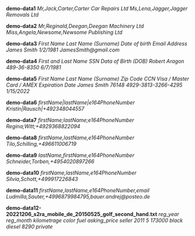 **demo-data1**
_Mr,Jack,Carter,Carter Car Repairs Ltd
Ms,Lena,Jagger,Jagger Removals Ltd_

**demo-data2**
_Mr,Reginald,Deegan,Deegan Machinery Ltd
Miss,Angela,Newsome,Newsome Publishing Ltd_


**demo-data3**
_First Name	Last Name (Surname)	Date of birth	Email Address
James	Smith	1/2/1981	JamesSmith@gmail.com_

**demo-data4**
_First and Last Name	SSN	Data of Birth (DOB)
Robert Aragon	489-36-8350	6/7/1981_


**demo-data5**
_First Name	Last Name (Surname)	Zip Code	CCN Visa / Master Card / AMEX	Expiration Date
James	Smith	76148	4929-3813-3266-4295	1/15/2022_


**demo-data6**
_firstName|lastName|e164PhoneNumber
Kristin|Rausch|+492348044557_

**demo-data7**
_firstName;lastName;e164PhoneNumber
Regina;Witt;+4929368822094_

**demo-data8**
_firstName,lastName,e164PhoneNumber
Tilo,Schilling,+496611006719_


**demo-data9**
_lastName,firstName,e164PhoneNumber
Schneider,Torben,+4954020897266_

**demo-data10**
_firstName,lastName,e164PhoneNumber
Silvia,Schott,+499917226843_


**demo-data11**
_firstName,lastName,e164PhoneNumber,email
Ludmilla,Sauter,+4996879984795,bauer.andrej@posteo.de_

**demo-data12-20221206_s2ra_mobile_de_20150525_golf_second_hand.txt**
_reg_year	reg_month	kilometrage	color	fuel	asking_price	seller
2011	5	173000	black	diesel	8290	private_

